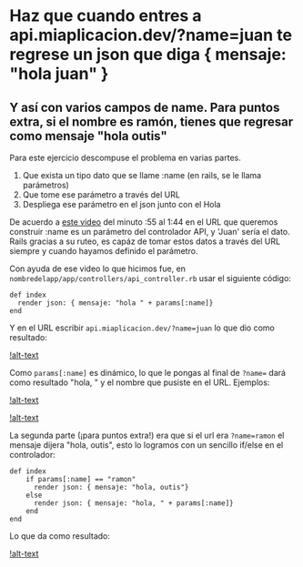 # Haz que cuando entres a api.miaplicacion.dev/?name=juan te regrese un json que diga { mensaje: "hola juan" }

## Y así con varios campos de name. Para puntos extra, si el nombre es ramón, tienes que regresar como mensaje "hola outis"

Para este ejercicio descompuse el problema en varias partes.

1. Que exista un tipo dato que se llame :name (en rails, se le llama parámetros)
2. Que tome ese parámetro a través del URL
3. Despliega ese parámetro en el json junto con el Hola

De acuerdo a [este video](https://youtu.be/Cuo24KgP-OM?t=55) del minuto :55 al 1:44 en el URL que queremos construir :name es un parámetro del controlador API, y 'Juan' sería el dato. Rails gracias a su ruteo, es capáz de tomar estos datos a través del URL siempre y cuando hayamos definido el parámetro.

Con ayuda de ese video lo que hicimos fue, en `nombredelapp/app/controllers/api_controller.rb` usar el siguiente código:

```
def index
  render json: { mensaje: "hola " + params[:name]}
end
```

Y en el URL escribir `api.miaplicacion.dev/?name=juan` lo que dio como resultado:

[!alt-text](mensaje1.png)

Como `params[:name]` es dinámico, lo que le pongas al final de `?name=` dará como resultado "hola, " y el nombre que pusiste en el URL. Ejemplos:

[!alt-text](martha.png)

[!alt-text](beto.png)


La segunda parte (¡para puntos extra!) era que si el url era `?name=ramon` el mensaje dijera "hola, outis", esto lo logramos con un sencillo if/else en el controlador:

```
def index
    if params[:name] == "ramon"
      render json: { mensaje: "hola, outis"}
    else
      render json: { mensaje: "hola, " + params[:name]}
    end
end

```

Lo que da como resultado:

 [!alt-text](outis.png)
